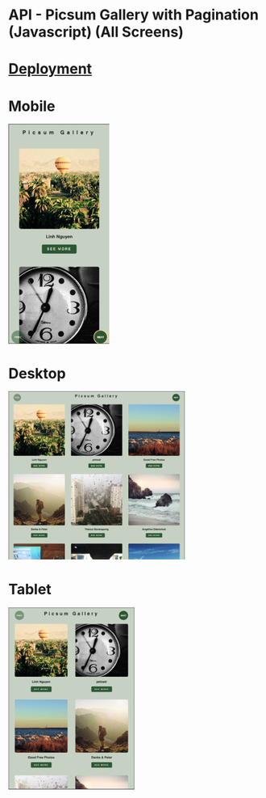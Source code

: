 # API - Picsum Gallery with Pagination (Javascript) (All Screens)

# [Deployment](https://mariariosnavarro.github.io/picsum-gallery/)

# Mobile

<div>
  <img src="assets/img/readme1.png" alt="readme" width="200">
</div>

# Desktop

<div>
  <img src="assets/img/readme2.png" alt="readme" width="350">

</div>

# Tablet

<div>
  <img src="assets/img/readme3.png" alt="readme" width="250">

</div>
